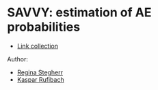 # SAVVY: estimation of AE probabilities

* [Link collection](SAVVY_AEprobs.html)

Author: 

* [Regina Stegherr](mailto:regina.stegherr@uni-ulm.de)
* [Kaspar Rufibach](mailto:kaspar.rufibach@roche.com)